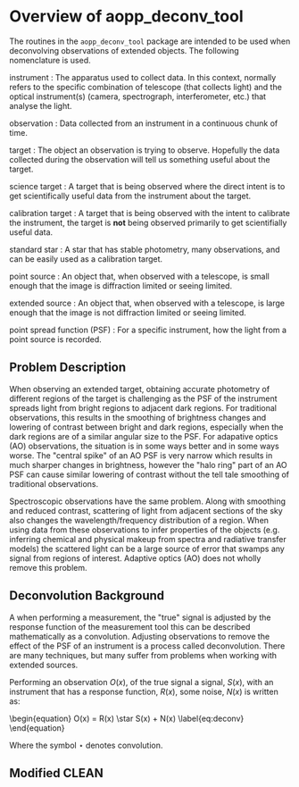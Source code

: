 # Overview of aopp_deconv_tool #

The routines in the `aopp_deconv_tool` package are intended to be used when deconvolving observations of extended objects. The following nomenclature is used.


instrument
: The apparatus used to collect data. In this context, normally refers to the specific combination of telescope (that collects light) and the optical instrument(s) (camera, spectrograph, interferometer, etc.) that analyse the light.

observation
: Data collected from an instrument in a continuous chunk of time.

target
: The object an observation is trying to observe. Hopefully the data collected during the observation will tell us something useful about the target.

science target
: A target that is being observed where the direct intent is to get scientifically useful data from the instrument about the target.

calibration target
: A target that is being observed with the intent to calibrate the instrument, the target is **not** being observed primarily to get scientifially useful data.

standard star
: A star that has stable photometry, many observations, and can be easily used as a calibration target.

point source
: An object that, when observed with a telescope, is small enough that the image is diffraction limited or seeing limited.

extended source
: An object that, when observed with a telescope, is large enough that the image is not diffraction limited or seeing limited.

point spread function (PSF)
: For a specific instrument, how the light from a point source is recorded.



## Problem Description ##

When observing an extended target, obtaining accurate photometry of different regions of the target is challenging as the PSF of the instrument spreads light from bright regions to adjacent dark regions. For traditional observations, this results in the smoothing of brightness changes and lowering of contrast between bright and dark regions, especially when the dark regions are of a similar angular size to the PSF. For adapative optics (AO) observations, the situation is in some ways better and in some ways worse. The "central spike" of an AO PSF is very narrow which results in much sharper changes in brightness, however the "halo ring" part of an AO PSF can cause similar lowering of contrast without the tell tale smoothing of traditional observations.

Spectroscopic observations have the same problem. Along with smoothing and reduced contrast, scattering of light from adjacent sections of the sky also changes the wavelength/frequency distribution of a region. When using data from these observations to infer properties of the objects (e.g. inferring chemical and physical makeup from spectra and radiative transfer models) the scattered light can be a large source of error that swamps any signal from regions of interest. Adaptive optics (AO) does not wholly remove this problem.


## Deconvolution Background ##

A when performing a measurement, the "true" signal is adjusted by the response function of the measurement tool this can be described mathematically as a convolution. Adjusting observations to remove the effect of the PSF of an instrument is a process called deconvolution. There are many techniques, but many suffer from problems when working with extended sources.

Performing an observation $O(x)$, of the true signal a signal, $S(x)$, with an instrument that has a response function, $R(x)$, some noise, $N(x)$ is written as:
<div>
\begin{equation}
	O(x) = R(x) \star S(x) + N(x)
	\label{eq:deconv}
\end{equation}
</div>

Where the symbol $\star$ denotes convolution.


<!--
TODO: 
* Overview of techniques
* Overview of problems they suffer with extended sources
* Introduce mathematical symbology
-->



## Modified CLEAN ##

<!--
TODO:
* Why is Modified CLEAN better than other approaches?
* Explain algorithm
-->